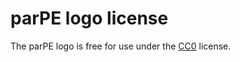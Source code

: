 # parPE logo license

The parPE logo is free for use under the [CC0](https://creativecommons.org/share-your-work/public-domain/cc0) license.
